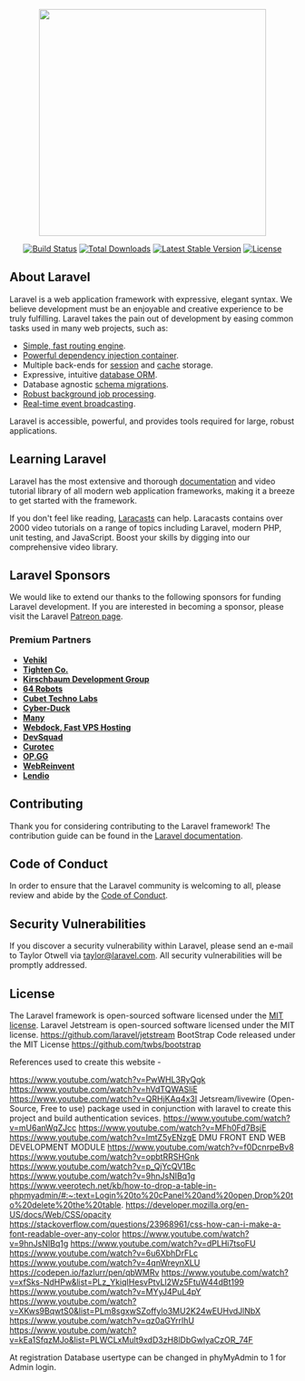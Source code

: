 <p align="center"><a href="https://laravel.com" target="_blank"><img src="https://raw.githubusercontent.com/laravel/art/master/logo-lockup/5%20SVG/2%20CMYK/1%20Full%20Color/laravel-logolockup-cmyk-red.svg" width="400"></a></p>

<p align="center">
<a href="https://travis-ci.org/laravel/framework"><img src="https://travis-ci.org/laravel/framework.svg" alt="Build Status"></a>
<a href="https://packagist.org/packages/laravel/framework"><img src="https://img.shields.io/packagist/dt/laravel/framework" alt="Total Downloads"></a>
<a href="https://packagist.org/packages/laravel/framework"><img src="https://img.shields.io/packagist/v/laravel/framework" alt="Latest Stable Version"></a>
<a href="https://packagist.org/packages/laravel/framework"><img src="https://img.shields.io/packagist/l/laravel/framework" alt="License"></a>
</p>

## About Laravel

Laravel is a web application framework with expressive, elegant syntax. We believe development must be an enjoyable and creative experience to be truly fulfilling. Laravel takes the pain out of development by easing common tasks used in many web projects, such as:

- [Simple, fast routing engine](https://laravel.com/docs/routing).
- [Powerful dependency injection container](https://laravel.com/docs/container).
- Multiple back-ends for [session](https://laravel.com/docs/session) and [cache](https://laravel.com/docs/cache) storage.
- Expressive, intuitive [database ORM](https://laravel.com/docs/eloquent).
- Database agnostic [schema migrations](https://laravel.com/docs/migrations).
- [Robust background job processing](https://laravel.com/docs/queues).
- [Real-time event broadcasting](https://laravel.com/docs/broadcasting).

Laravel is accessible, powerful, and provides tools required for large, robust applications.

## Learning Laravel

Laravel has the most extensive and thorough [documentation](https://laravel.com/docs) and video tutorial library of all modern web application frameworks, making it a breeze to get started with the framework.

If you don't feel like reading, [Laracasts](https://laracasts.com) can help. Laracasts contains over 2000 video tutorials on a range of topics including Laravel, modern PHP, unit testing, and JavaScript. Boost your skills by digging into our comprehensive video library.

## Laravel Sponsors

We would like to extend our thanks to the following sponsors for funding Laravel development. If you are interested in becoming a sponsor, please visit the Laravel [Patreon page](https://patreon.com/taylorotwell).

### Premium Partners

- **[Vehikl](https://vehikl.com/)**
- **[Tighten Co.](https://tighten.co)**
- **[Kirschbaum Development Group](https://kirschbaumdevelopment.com)**
- **[64 Robots](https://64robots.com)**
- **[Cubet Techno Labs](https://cubettech.com)**
- **[Cyber-Duck](https://cyber-duck.co.uk)**
- **[Many](https://www.many.co.uk)**
- **[Webdock, Fast VPS Hosting](https://www.webdock.io/en)**
- **[DevSquad](https://devsquad.com)**
- **[Curotec](https://www.curotec.com/services/technologies/laravel/)**
- **[OP.GG](https://op.gg)**
- **[WebReinvent](https://webreinvent.com/?utm_source=laravel&utm_medium=github&utm_campaign=patreon-sponsors)**
- **[Lendio](https://lendio.com)**

## Contributing

Thank you for considering contributing to the Laravel framework! The contribution guide can be found in the [Laravel documentation](https://laravel.com/docs/contributions).

## Code of Conduct

In order to ensure that the Laravel community is welcoming to all, please review and abide by the [Code of Conduct](https://laravel.com/docs/contributions#code-of-conduct).

## Security Vulnerabilities

If you discover a security vulnerability within Laravel, please send an e-mail to Taylor Otwell via [taylor@laravel.com](mailto:taylor@laravel.com). All security vulnerabilities will be promptly addressed.

## License

The Laravel framework is open-sourced software licensed under the [MIT license](https://opensource.org/licenses/MIT).
Laravel Jetstream is open-sourced software licensed under the MIT license. https://github.com/laravel/jetstream
BootStrap  Code released under the MIT License https://github.com/twbs/bootstrap


References used to create this website - 

https://www.youtube.com/watch?v=PwWHL3RyQgk 
https://www.youtube.com/watch?v=hVdTQWASliE 
https://www.youtube.com/watch?v=QRHjKAq4x3I 
Jetsream/livewire (Open-Source, Free to use) package used in conjunction with laravel to create this project and build authentication sevices.
https://www.youtube.com/watch?v=mU6anWqZJcc 
https://www.youtube.com/watch?v=MFh0Fd7BsjE 
https://www.youtube.com/watch?v=ImtZ5yENzgE 
DMU FRONT END WEB DEVELOPMENT MODULE
https://www.youtube.com/watch?v=f0DcnrpeBv8 
https://www.youtube.com/watch?v=opbtRRSHGnk 
https://www.youtube.com/watch?v=p_QjYcQV1Bc 
https://www.youtube.com/watch?v=9hnJsNIBq1g
https://www.veerotech.net/kb/how-to-drop-a-table-in-phpmyadmin/#:~:text=Login%20to%20cPanel%20and%20open,Drop%20to%20delete%20the%20table. 
https://developer.mozilla.org/en-US/docs/Web/CSS/opacity
https://stackoverflow.com/questions/23968961/css-how-can-i-make-a-font-readable-over-any-color
https://www.youtube.com/watch?v=9hnJsNIBq1g
https://www.youtube.com/watch?v=dPLHi7tsoFU
https://www.youtube.com/watch?v=6u6XbhDrFLc
https://www.youtube.com/watch?v=4qnWreynXLU
https://codepen.io/fazlurr/pen/qbWMRv
https://www.youtube.com/watch?v=xfSks-NdHPw&list=PLz_YkiqIHesvPtvLl2Wz5FtuW44dBt199
https://www.youtube.com/watch?v=MYyJ4PuL4pY
https://www.youtube.com/watch?v=XKws9BqwtS0&list=PLm8sgxwSZoffylo3MU2K24wEUHvdJlNbX
https://www.youtube.com/watch?v=qz0aGYrrlhU
https://www.youtube.com/watch?v=kEa1SfqzMJo&list=PLWCLxMult9xdD3zH8lDbGwlyaCzOR_74F

At registration Database usertype can be changed in phyMyAdmin to 1 for Admin login.
